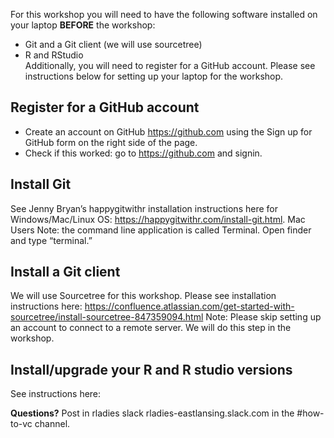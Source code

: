 For this workshop you will need to have the following software installed on your laptop **BEFORE** the workshop:
* Git and a Git client (we will use sourcetree)
* R and RStudio  
Additionally, you will need to register for a GitHub account. Please see instructions below for setting up your laptop for the workshop.

## Register for a GitHub account
* Create an account on GitHub https://github.com using the Sign up for GitHub form on the right side of the page.
* Check if this worked: go to https://github.com and signin.

## Install Git
See Jenny Bryan’s happygitwithr installation instructions here for Windows/Mac/Linux OS: https://happygitwithr.com/install-git.html. Mac Users Note: the command line application is called Terminal. Open finder and type “terminal.” 

## Install a Git client
We will use Sourcetree for this workshop. Please see installation instructions here: https://confluence.atlassian.com/get-started-with-sourcetree/install-sourcetree-847359094.html
Note: Please skip setting up an account to connect to a remote server. We will do this step in the workshop.

## Install/upgrade your R and R studio versions
See instructions here: 

**Questions?** Post in rladies slack rladies-eastlansing.slack.com in the #how-to-vc channel.

